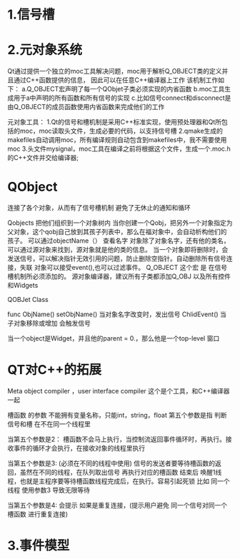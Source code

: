 # 1.信号槽

# 2.元对象系统
Qt通过提供一个独立的moc工具解决问题，moc用于解析Q_OBJECT类的定义并且通过C++函数提供的信息，
因此可以在任意C++编译器上工作
该机制工作如下：
a.Q_OBJECT宏声明了每一个QObjet子类必须实现的内省函数
b.moc工具生成用于a中声明的所有函数和所有信号的实现
c.比如信号connect和disconnect是由Q_OBJECT的成员函数使用内省函数来完成他们的工作

元对象工具：
1.Qt的信号和槽机制是采用C++标准实现，使用预处理器和Qt所包括的moc，moc读取头文件，生成必要的代码，以支持信号槽
2.qmake生成的makefiles自动调用moc，所有编译规则自动包含到makefiles中，我不需要使用moc
3.头文件mysignal，moc工具在编译之前将根据这个文件，生成一个.moc.h的C++文件并交给编译器;

# QObject
连接了各个对象，从而有了信号槽机制
避免了无休止的通知和循环

Qobjects
把他们组织到一个对象树内
当你创建一个Qobj，把另外一个对象指定为父对象，这个qobj自己放到其孩子列表中，那么在福对象中，会自动析构他们的孩子。
可以通过objectName（） 查看名字
对象除了对象名字，还有他的类名，可以通过源对象来找到，源对象就是他的类的信息。
当一个对象即将删除时，会发送信号，可以解决指针无效引用的问题，防止删除空指针。自动删除所有信号连接，失联
对象可以接受event(),也可以过滤事件。
Q_OBJECT 这个宏 是 在信号槽机制所必须添加的。
源对象编译器，建议所有子类都添加Q_OBJ 以及所有控件和Widgets

QOBJet Class

func
	ObjName()
	setObjName() 当对象名字改变时，发出信号
ChlidEvent() 当子对象移除或增加 会触发信号

当一个object是Widget，并且他的parent = 0.，那么他是一个top-level 窗口

# QT对C++的拓展
Meta object compiler ，user interface compiler
这个是个工具，和C++编译器一起

槽函数 的参数 不能拥有变量名称，只能int，string，float
第五个参数是指 判断信号和槽 在不在同一个线程里

当第五个参数是2：
槽函数不会马上执行，当控制流返回事件循环时，再执行。接收事件的循环才会执行，在接收对象的线程里执行

当第五个参数是3: (必须在不同的线程中使用)
信号的发送者要等待槽函数的返回，虽然在不同的线程，在队列取出信号 再执行对应的槽函数 结束后 唤醒1线程，也就是主程序要等待槽函数线程完成后，在执行。容易引起死锁
比如 同一个线程 使用参数3 导致无限等待

当第五个参数是4:
会提示 如果是重复连接，(提示用户避免 同一个信号对同一个槽函数 进行重复连接)


# 3.事件模型
